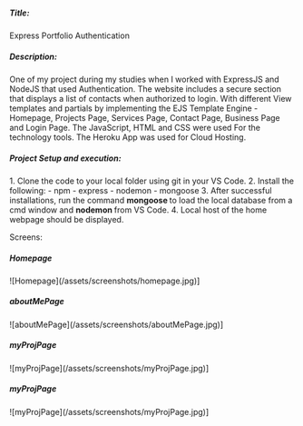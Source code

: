 <h5>Title:</h5> Express Portfolio Authentication

<h5>Description: </h5> 
One of my project during my studies when I worked with ExpressJS and NodeJS that used Authentication. The website includes a secure section that displays a list of contacts when authorized to login. With different View templates and partials by implementing the EJS Template Engine - Homepage, Projects Page, Services Page, Contact Page, Business Page and Login Page. The JavaScript, HTML and CSS were used For the technology tools. The Heroku App was used for Cloud Hosting.

<h5>Project Setup and execution: </h5>
1. Clone the code to your local folder using git in your VS Code.
2. Install the following:
    - npm
    - express
    - nodemon
    - mongoose
3. After successful installations, run the command <strong>mongoose </strong> to load the local database from a cmd window and <strong> nodemon </strong> from VS Code.
4. Local host of the home webpage should be displayed.

Screens:
<h5>Homepage </h5>
![Homepage](/assets/screenshots/homepage.jpg)]

<h5>aboutMePage </h5>
![aboutMePage](/assets/screenshots/aboutMePage.jpg)]

<h5>myProjPage </h5>
![myProjPage](/assets/screenshots/myProjPage.jpg)]

<h5>myProjPage </h5>
![myProjPage](/assets/screenshots/myProjPage.jpg)]
